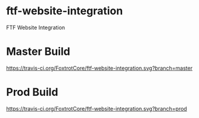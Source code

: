 # ftf-website-integration
FTF Website Integration


# Master Build
https://travis-ci.org/FoxtrotCore/ftf-website-integration.svg?branch=master

# Prod Build
https://travis-ci.org/FoxtrotCore/ftf-website-integration.svg?branch=prod
